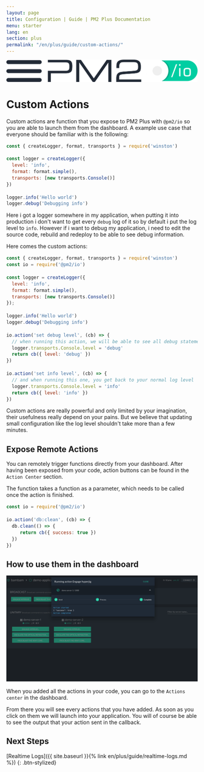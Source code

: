 ```yaml
---
layout: page
title: Configuration | Guide | PM2 Plus Documentation
menu: starter
lang: en
section: plus
permalink: "/en/plus/guide/custom-actions/"
---
```


![pm2io](https://raw.githubusercontent.com/keymetrics/branding/master/logos/pm2ioAPM/io-white.png)

# Custom Actions

Custom actions are function that you expose to PM2 Plus with `@pm2/io` so you are able to launch them from the dashboard.
A example use case that everyone should be familiar with is the following:

```javascript
const { createLogger, format, transports } = require('winston')

const logger = createLogger({
  level: 'info',
  format: format.simple(),
  transports: [new transports.Console()]
})

logger.info('Hello world')
logger.debug('Debugging info')
```

Here i got a logger somewhere in my application, when putting it into production i don't want to get every `debug` log of it so by default i put the log level to `info`.
However if i want to debug my application, i need to edit the source code, rebuild and redeploy to be able to see debug information.

Here comes the custom actions:

```javascript
const { createLogger, format, transports } = require('winston')
const io = require('@pm2/io')

const logger = createLogger({
  level: 'info',
  format: format.simple(),
  transports: [new transports.Console()]
});

logger.info('Hello world')
logger.debug('Debugging info')

io.action('set debug level', (cb) => {
  // when running this action, we will be able to see all debug statement
  logger.transports.Console.level = 'debug'
  return cb({ level: 'debug' })
})

io.action('set info level', (cb) => {
  // and when running this one, you get back to your normal log level
  logger.transports.Console.level = 'info'
  return cb({ level: 'info' })
})
```

Custom actions are really powerful and only limited by your imagination, their usefulness really depend on your pains.
But we believe that updating small configuration like the log level shouldn't take more than a few minutes.

## Expose Remote Actions

You can remotely trigger functions directly from your dashboard. After having been exposed from your code, action buttons can be found in the `Action Center` section.

The function takes a function as a parameter, which needs to be called once the action is finished.

```javascript
const io = require('@pm2/io')

io.action('db:clean', (cb) => {
  db.clean(() => {
     return cb({ success: true })
  })
})
```

## How to use them in the dashboard

![remote action](https://raw.githubusercontent.com/keymetrics/branding/master/screenshots/plus/actionCenter/actionCenter.png)

When you added all the actions in your code, you can go to the `Actions center` in the dashboard.

From there you will see every actions that you have added. As soon as you click on them we will launch into your application.
You will of course be able to see the output that your action sent in the callback.

## Next Steps

[Realtime Logs]({{ site.baseurl }}{% link en/plus/guide/realtime-logs.md %})
{: .btn-stylized}
